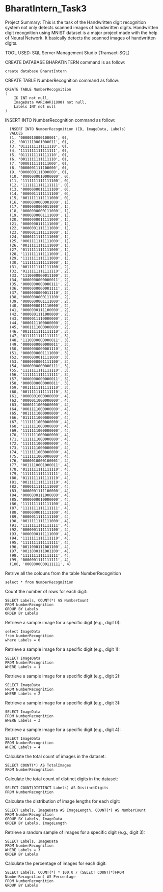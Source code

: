 # BharatIntern_Task3


Project Summary: This is the task of the Handwritten digit recognition system not only detects scanned images of handwritten digits. Handwritten digit recognition using MNIST dataset is a major project made with the help of Neural Network. It basically detects the scanned images of handwritten digits.


TOOL USED: SQL Server Management Studio (Transact-SQL)


CREATE DATABASE BHARATINTERN command is as follow:

    create database BharatIntern


CREATE TABLE NumberRecognition command as follow:

    CREATE TABLE NumberRecognition 
    (
        ID INT not null,
        ImageData VARCHAR(1000) not null,
        Labels INT not null
    )


INSERT INTO NumberRecognition command as follow:

      INSERT INTO NumberRecognition (ID, ImageData, Labels)
      VALUES
      (1, '0000010000100001', 0),
      (2, '0011110001000011', 0),
      (3, '0111111111111110', 0),
      (4, '1111111111111111', 0),
      (5, '0111111111111110', 0),
      (6, '0011111111111110', 0),
      (7, '0000111111111000', 0),
      (8, '0000001111100000', 0),
      (9, '0000000111000000', 0),
      (10, '0000000010000000', 0),
      (11, '1111111111111100', 0),
      (12, '1111111111111111', 0),
      (13, '0000000011111100', 0),
      (14, '0000011111111100', 0),
      (15, '0011111111111000', 0),
      (16, '0000000000001000', 1),
      (17, '0000000000011000', 1),
      (18, '0000000000111000', 1),
      (19, '0000000001111000', 1),
      (20, '0000000011111000', 1),
      (21, '0000000111111000', 1),
      (22, '0000001111111000', 1),
      (23, '0000011111111000', 1),
      (24, '0000111111111000', 1),
      (25, '0001111111111000', 1),
      (26, '0011111111111000', 1),
      (27, '0111111111111000', 1),
      (28, '1111111111111000', 1),
      (29, '1111111111111000', 1),
      (30, '1111111111111000', 1),
      (31, '0011111111111100', 2),
      (32, '0111111111111110', 2),
      (33, '1110000000011100', 2),
      (34, '0000000000000011', 2),
      (35, '0000000000000111', 2),
      (36, '0000000000001111', 2),
      (37, '0000000000011110', 2),
      (38, '0000000000111100', 2),
      (39, '0000000001111000', 2),
      (40, '0000000011110000', 2),
      (41, '0000000111100000', 2),
      (42, '0000001111000000', 2),
      (43, '0000011110000000', 2),
      (44, '0000111100000000', 2),
      (45, '0001111000000000', 2),
      (46, '0011111111111110', 3),
      (47, '0111111111111111', 3),
      (48, '1110000000000011', 3),
      (49, '0000000000000011', 3),
      (50, '0000000000001110', 3),
      (51, '0000000001111000', 3),
      (52, '0000000011111000', 3),
      (53, '0000000001111100', 3),
      (54, '0000000000000111', 3),
      (55, '1111111111111110', 3),
      (56, '1111111111111111', 3),
      (57, '0000000000000011', 3),
      (58, '0000000000000011', 3),
      (59, '0011111111111110', 3),
      (60, '0011111111111110', 3),
      (61, '0000001000000000', 4),
      (62, '0000011000000000', 4),
      (63, '0000111000000000', 4),
      (64, '0001111000000000', 4),
      (65, '0011111000000000', 4),
      (66, '0111111000000000', 4),
      (67, '1111111000000000', 4),
      (68, '1111111000000000', 4),
      (69, '1111111000000000', 4),
      (70, '1111111000000000', 4),
      (71, '1111111000000000', 4),
      (72, '1111111000000000', 4),
      (73, '1111111000000000', 4),
      (74, '1111111000000000', 4),
      (75, '1111111000000000', 4),
      (76, '0000010000100001', 4),
      (77, '0011110001000011', 4),
      (78, '0111111111111110', 4),
      (79, '1111111111111111', 4),
      (80, '0111111111111110', 4),
      (81, '0011111111111110', 4),
      (82, '0000111111111000', 4),
      (83, '0000001111100000', 4),
      (84, '0000000111000000', 4),
      (85, '0000000010000000', 4),
      (86, '1111111111111100', 4),
      (87, '1111111111111111', 4),
      (88, '0000000011111100', 4),
      (89, '0000011111111100', 4),
      (90, '0011111111111000', 4),
      (91, '1111111111111111', 4),
      (92, '0000001111111100', 4),
      (93, '0000000111111000', 4),
      (94, '1111111111111110', 4),
      (95, '1111111111111111', 4),
      (96, '0011000111001100', 4),
      (97, '0011000111001100', 4),
      (98, '1111111111111111', 4),
      (99, '0000001111111111', 4),
      (100, '0000000000111111', 4)


Retrive all the colouns from the table NumberRecognition

    select * from NumberRecognition


Count the number of rows for each digit:

    SELECT Labels, COUNT(*) AS NumberCount
    FROM NumberRecognition
    GROUP BY Labels
    ORDER BY Labels


Retrieve a sample image for a specific digit (e.g., digit 0):

    select ImageData
    from NumberRecognition
    where Labels = 0


Retrieve a sample image for a specific digit (e.g., digit 1):

    SELECT ImageData
    FROM NumberRecognition
    WHERE Labels = 1


Retrieve a sample image for a specific digit (e.g., digit 2):

    SELECT ImageData
    FROM NumberRecognition
    WHERE Labels = 2


Retrieve a sample image for a specific digit (e.g., digit 3):

    SELECT ImageData
    FROM NumberRecognition
    WHERE Labels = 3


Retrieve a sample image for a specific digit (e.g., digit 4):

    SELECT ImageData
    FROM NumberRecognition
    WHERE Labels = 4 
    

Calculate the total count of images in the dataset:

    SELECT COUNT(*) AS TotalImages
    FROM NumberRecognition


Calculate the total count of distinct digits in the dataset:

    SELECT COUNT(DISTINCT Labels) AS DistinctDigits
    FROM NumberRecognition


Calculate the distribution of image lengths for each digit:

    SELECT Labels, ImageData AS ImageLength, COUNT(*) AS NumberCount
    FROM NumberRecognition
    GROUP BY Labels, ImageData
    ORDER BY Labels, ImageLength


Retrieve a random sample of images for a specific digit (e.g., digit 3):

    SELECT Labels, ImageData
    FROM NumberRecognition
    WHERE Labels = 3
    ORDER BY Labels


Calculate the percentage of images for each digit:

    SELECT Labels, COUNT(*) * 100.0 / (SELECT COUNT(*)FROM NumberRecognition) AS Percentage
    FROM NumberRecognition
    GROUP BY Labels




